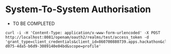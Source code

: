 # System-To-System Authorisation

- TO BE COMPLETED

```
curl -i -H 'Content-Type: application/x-www-form-urlencoded' -X POST http://localhost:8081/openam/oauth2/realms/test/access_token -d 'grant_type=client_credentials&client_id=860700880739.apps.hackathon&client_secret=862c1b29-d075-4da5-b6d9-3089140e04bd&scope=profile'
```


